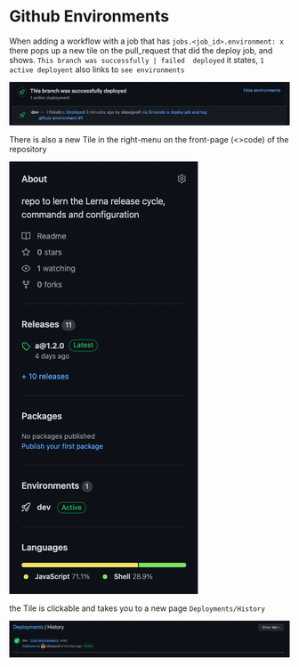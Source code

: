 # Github Environments

When adding a workflow with a job that has `jobs.<job_id>.environment: x` there pops up a new tile on the pull_request that did the deploy job, and shows. `This branch was successfully | failed  deployed`
it states, `1 active deployent`
also links to `see environments`

![pull request tile](.resources/gh-env-pull_request_tile.png)

There is also a new Tile in the right-menu on the front-page (<>code) of the repository

![<>Code right menu tile](.resources/gh-env-code_page_tile.png)

the Tile is clickable and takes you to a new page `Deployments/History`

![Deployment/history tile](.resources/gh-env-deployment_history_page_tile.png)


